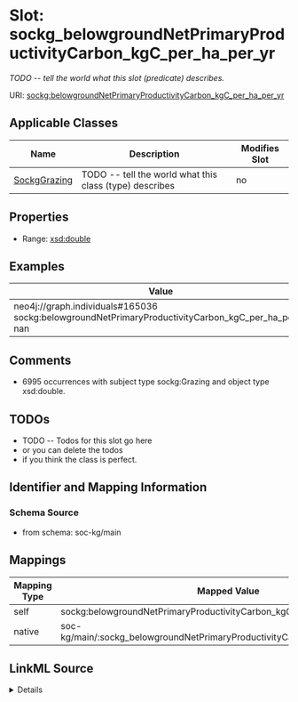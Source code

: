 

# Slot: sockg_belowgroundNetPrimaryProductivityCarbon_kgC_per_ha_per_yr


_TODO -- tell the world what this slot (predicate) describes._





URI: [sockg:belowgroundNetPrimaryProductivityCarbon_kgC_per_ha_per_yr](http://www.semanticweb.org/sockg/ontologies/2024/0/soil-carbon-ontology/belowgroundNetPrimaryProductivityCarbon_kgC_per_ha_per_yr)



<!-- no inheritance hierarchy -->





## Applicable Classes

| Name | Description | Modifies Slot |
| --- | --- | --- |
| [SockgGrazing](../classes/SockgGrazing.md) | TODO -- tell the world what this class (type) describes |  no  |







## Properties

* Range: [xsd:double](http://www.w3.org/2001/XMLSchema#double)






## Examples

| Value |
| --- |
| neo4j://graph.individuals#165036 sockg:belowgroundNetPrimaryProductivityCarbon_kgC_per_ha_per_yr nan |

## Comments

* 6995 occurrences with subject type sockg:Grazing and object type xsd:double.

## TODOs

* TODO -- Todos for this slot go here
* or you can delete the todos
* if you think the class is perfect.

## Identifier and Mapping Information







### Schema Source


* from schema: soc-kg/main




## Mappings

| Mapping Type | Mapped Value |
| ---  | ---  |
| self | sockg:belowgroundNetPrimaryProductivityCarbon_kgC_per_ha_per_yr |
| native | soc-kg/main/:sockg_belowgroundNetPrimaryProductivityCarbon_kgC_per_ha_per_yr |




## LinkML Source

<details>
```yaml
name: sockg_belowgroundNetPrimaryProductivityCarbon_kgC_per_ha_per_yr
description: TODO -- tell the world what this slot (predicate) describes.
todos:
- TODO -- Todos for this slot go here
- or you can delete the todos
- if you think the class is perfect.
comments:
- 6995 occurrences with subject type sockg:Grazing and object type xsd:double.
examples:
- value: neo4j://graph.individuals#165036 sockg:belowgroundNetPrimaryProductivityCarbon_kgC_per_ha_per_yr
    nan
from_schema: soc-kg/main
rank: 1000
slot_uri: sockg:belowgroundNetPrimaryProductivityCarbon_kgC_per_ha_per_yr
alias: sockg_belowgroundNetPrimaryProductivityCarbon_kgC_per_ha_per_yr
domain_of:
- sockg_Grazing
range: double

```
</details>